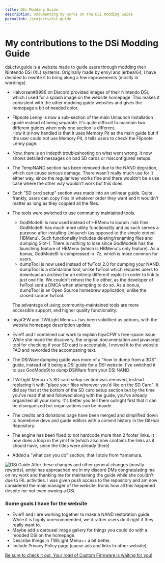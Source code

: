 ```yaml
---
title: DSi Modding Guide
description: Documenting my works on the DSi Modding Guide
permalink: /projects/dsi-guide
---
```

# My contributions to the DSi Modding Guide
dsi.cfw.guide is a website made to guide users through modding their Nintendo DSi (XL) systems. Originally made by emiyl and jerbear64, I have decided to rewrite it to bring along a few improvements (mostly in wordings).

- Halvorsen#9996 on Discord provided images of their Nintendo DSi, which I used for a splash image on the website homepage. This makes it consistent with the other modding guide websites and gives the homepage a bit of needed color.
- Flipnote Lenny is now a sub-section of the main Unlaunch Installation guide instead of being separate. It's quite difficult to maintain two different guides when only one section is different.<br>
How it is now handled is that it uses Memory Pit as the main guide but if the user could not use Memory Pit, it tells users to check the Flipnote Lenny page.
- Now, there is an indepth troubleshooting on what went wrong. It now shows detailed messages on bad SD cards or misconfigured setups.
- The TempNAND section has been removed due to the NAND degration, which can cause serious damage. There wasn't really much use for it either way, since the regular way works fine and there wouldn't be a use case where the other way wouldn't work but this does.
- Each "SD card setup" section was made into an unlinear guide. Quite frankly, users can copy files in whatever order they want and it wouldn't matter as long as they coppied all the files.
- The tools were switched to use community maintained tools.
	- GodMode9i is now used instead of HBMenu to launch .nds files. GodMode9i has much more utility functionality and as such serves a purpose after installing Unlaunch (as opposed to the simple ended HBMenu). Such functionality includes deleting/renaming files and dumping Slot-1. There is nothing to lose since GodMode9i has the launching feature of HBMenu (which is HBMenu's only feature). As a bonus, GodMode9i is compressed in .7z, which is more common for users.
	- dumpTool is now used instead of fwTool 2.0 for dumping your NAND. dumpTool is a standalone tool, unlike fwTool which requires users to download an archive for an entirely different exploit in order to link to just one file. We couldn't rehost the file either, as the developer of fwTool sent a DMCA when attempting to do so. As a bonus, dumpTool is an Open Source homebrew application, unlike the closed source fwTool.

	The advantage of using community-maintained tools are more accessible support, and higher quality functionality. 
- hiyaCFW and TWiLight Menu++ has been solidified as addons, with the website homepage description update.
- Evie11 and I combined our work to explain hiyaCFW's free-space issue. While she made the discovery, the original documentation and javascript tool for checking if your SD card is acceptable, I moved it to the website FAQ and reworded the accompaning text.
- The DSiWare dumping guide was more of a "how to dump from a 3DS" guide, instead of it being a *DSi* guide for a *DSi* website. I've switched it to use GodMode9i to dump DSiWare from your DSi NAND.
- TWiLight Menu++'s SD card setup section was removed, instead replacing it with "place your files wherever you'd like on the SD Card". It did say that at the bottom of the SD card setup section but by the time you've read that and followed along with the guide, you've already organized all your roms. It's better you tell them outright first that it can be disorganized but organizations can be maade.
- The credits and donations page have been merged and simplified down to homebrew devs and guide editors with a commit history in the GitHub Repository.
- The engine has been fixed to not hardcode more than 2 footer links. It now does a loop in the yml file (which also now contains the links as it should have, since the titles were already there)
- Added a "what can you do" section, that I stole from Yamamura.

<!-- You can't put markdown inside a div, so I'm leaving this as HTML -->
<div class="mb-2 d-flex align-top">
	<img class="rounded mw-25 me-2" src="/assets/images/projects/dsi-guide.png" alt="DSi Guide">
	<span>After these changes and other general changes (mostly rewords), emiyl has approached me in my discord DMs congratulating me on my work and thanking me for maintaining the guide while she couldn't due to IRL activities. I was given push access to the repository and am now considered the main manager of the website. Ironic how all this happened despite me not even owning a DSi.</span>
</div>

### Some goals I have for the website
- Evie11 and I are working together to make a NAND restoration guide. While it is highly unrecommended, we'd rather users do it right if they really want to.
- Maybe add a carousel image gallery for things you could do with a modded DSi on the homepage.
- Describe things in TWiLight Menu++ a bit better.
- Include Privacy Policy page (cause ads and links to other website).

[Be sure to check it out. Your road of Custom Firmware is waiting for you!](https://dsi.cfw.guide)
